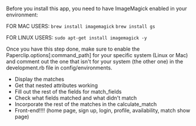 Before you install this app, you need to have ImageMagick enabled in your environment:

FOR MAC USERS:
```brew install imagemagick```
```brew install gs```

FOR LINUX USERS:
```sudo apt-get install imagemagick -y```

Once you have this step done, make sure to enable the Paperclip.options[:command_path] for your specific system (Linux or Mac) and comment out the one that isn't for your system (the other one) in the development.rb file in config/environments.


- Display the matches
- Get that nested attributes working
- Fill out the rest of the fields for match_fields
- Check what fields matched and what didn't match
- Incorporate the rest of the matches in the calculate_match
- Front-end!!!! (home page, sign up, login, profile, availability, match show page)

